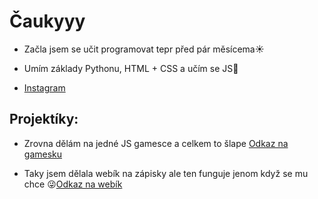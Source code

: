 # Čaukyyy

- Začla jsem se učit programovat tepr před pár měsícema☀️

- Umím základy Pythonu, HTML + CSS a učím se JS🌸

- [Instagram](https://www.instagram.com/eminky_skibidi_lajf.asm/) 

## Projektíky:

- Zrovna dělám na jedné JS gamesce a celkem to šlape [Odkaz na gamesku](http://nemcovaa.borec.cz/kaficko.html)

- Taky jsem dělala webík na zápisky ale ten funguje jenom když se mu chce 😜[Odkaz na webík](http://emoposlalabysmiplszapisky.wz.cz/)



